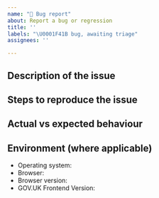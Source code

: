 ```yaml
---
name: "🐛 Bug report"
about: Report a bug or regression
title: ''
labels: "\U0001F41B bug, awaiting triage"
assignees: ''

---
```


<!--
    Please fill in as much of the template below as you’re able to. If you're unsure whether the issue already exists or how to fill in the template, open an issue anyway. Our team will help you to complete the rest.

    Your issue might already exist. If so, add a comment to the existing issue instead of creating a new one. You can find existing issues here:
    - an existing Github issue: https://github.com/alphagov/govuk-frontend/issues
    - our known validation error/warning list: https://github.com/alphagov/govuk-frontend/issues/1280#issuecomment-509588851
-->

## Description of the issue
<!-- A clear and concise summary of what the bug is. -->

## Steps to reproduce the issue
<!-- How can we reproduce this issue? If you think it will be helpful, please provide a small code snippet and/or screenshots. -->

## Actual vs expected behaviour
<!-- What is happening vs what would you expect to happen instead? -->

## Environment (where applicable)
<!-- Details of your operating system, browser and the version of GOVUK Frontend you’re using may help us to reproduce your issue. -->

- Operating system:
- Browser:
- Browser version:
- GOV.UK Frontend Version:
